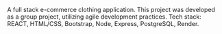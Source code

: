 A full stack e-commerce clothing application. This project was developed as a group project, utilizing agile development practices. Tech stack: REACT, HTML/CSS, Bootstrap, Node, Express, PostgreSQL, Render.
